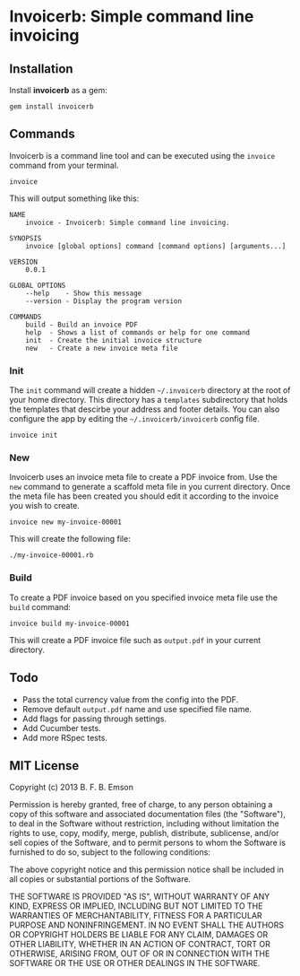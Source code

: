 # Invoicerb: Simple command line invoicing

## Installation

Install **invoicerb** as a gem:

    gem install invoicerb

## Commands

Invoicerb is a command line tool and can be executed using the `invoice` command from your terminal.

    invoice

This will output something like this:

    NAME
        invoice - Invoicerb: Simple command line invoicing.

    SYNOPSIS
        invoice [global options] command [command options] [arguments...]

    VERSION
        0.0.1

    GLOBAL OPTIONS
        --help    - Show this message
        --version - Display the program version

    COMMANDS
        build - Build an invoice PDF
        help  - Shows a list of commands or help for one command
        init  - Create the initial invoice structure
        new   - Create a new invoice meta file

### Init

The `init` command will create a hidden `~/.invoicerb` directory at the root of your home directory.
This directory has a `templates` subdirectory that holds the templates that descirbe your address and footer details.
You can also configure the app by editing the `~/.invoicerb/invoicerb` config file.

    invoice init

### New

Invoicerb uses an invoice meta file to create a PDF invoice from. Use the `new` command to generate a scaffold meta file in you current directory.
Once the meta file has been created you should edit it according to the invoice you wish to create.

    invoice new my-invoice-00001

This will create the following file:

    ./my-invoice-00001.rb

### Build

To create a PDF invoice based on you specified invoice meta file use the `build` command:

    invoice build my-invoice-00001

This will create a PDF invoice file such as `output.pdf` in your current directory.

## Todo

* Pass the total currency value from the config into the PDF.
* Remove default `output.pdf` name and use specified file name.
* Add flags for passing through settings.
* Add Cucumber tests.
* Add more RSpec tests.


## MIT License

Copyright (c) 2013 B. F. B. Emson

Permission is hereby granted, free of charge, to any person obtaining a copy
of this software and associated documentation files (the "Software"), to deal
in the Software without restriction, including without limitation the rights
to use, copy, modify, merge, publish, distribute, sublicense, and/or sell
copies of the Software, and to permit persons to whom the Software is
furnished to do so, subject to the following conditions:

The above copyright notice and this permission notice shall be included in
all copies or substantial portions of the Software.

THE SOFTWARE IS PROVIDED "AS IS", WITHOUT WARRANTY OF ANY KIND, EXPRESS OR
IMPLIED, INCLUDING BUT NOT LIMITED TO THE WARRANTIES OF MERCHANTABILITY,
FITNESS FOR A PARTICULAR PURPOSE AND NONINFRINGEMENT. IN NO EVENT SHALL THE
AUTHORS OR COPYRIGHT HOLDERS BE LIABLE FOR ANY CLAIM, DAMAGES OR OTHER
LIABILITY, WHETHER IN AN ACTION OF CONTRACT, TORT OR OTHERWISE, ARISING FROM,
OUT OF OR IN CONNECTION WITH THE SOFTWARE OR THE USE OR OTHER DEALINGS IN
THE SOFTWARE.



